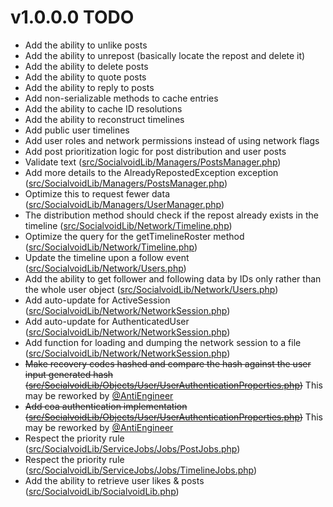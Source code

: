 # v1.0.0.0 TODO

 - Add the ability to unlike posts
 - Add the ability to unrepost (basically locate the repost and delete it)
 - Add the ability to delete posts
 - Add the ability to quote posts
 - Add the ability to reply to posts
 - Add non-serializable methods to cache entries
 - Add the ability to cache ID resolutions
 - Add the ability to reconstruct timelines
 - Add public user timelines
 - Add user roles and network permissions instead of using network flags
 - Add post prioritization logic for post distribution and user posts 
 - Validate text ([src/SocialvoidLib/Managers/PostsManager.php](src/SocialvoidLib/Managers/PostsManager.php))
 - Add more details to the AlreadyRepostedException exception ([src/SocialvoidLib/Managers/PostsManager.php](src/SocialvoidLib/Managers/PostsManager.php))
 - Optimize this to request fewer data ([src/SocialvoidLib/Managers/UserManager.php](src/SocialvoidLib/Managers/UserManager.php))
 - The distribution method should check if the repost already exists in the timeline ([src/SocialvoidLib/Network/Timeline.php](src/SocialvoidLib/Network/Timeline.php))
 - Optimize the query for the getTimelineRoster method ([src/SocialvoidLib/Network/Timeline.php](src/SocialvoidLib/Network/Timeline.php))
 - Update the timeline upon a follow event ([src/SocialvoidLib/Network/Users.php](src/SocialvoidLib/Network/Users.php))
 - Add the ability to get follower and following data by IDs only rather than the whole user object ([src/SocialvoidLib/Network/Users.php](src/SocialvoidLib/Network/Users.php))
 - Add auto-update for ActiveSession ([src/SocialvoidLib/Network/NetworkSession.php](src/SocialvoidLib/NetworkSession.php))
 - Add auto-update for AuthenticatedUser ([src/SocialvoidLib/Network/NetworkSession.php](src/SocialvoidLib/NetworkSession.php))
 - Add function for loading and dumping the network session to a file ([src/SocialvoidLib/Network/NetworkSession.php](src/SocialvoidLib/NetworkSession.php))
 - ~~Make recovery codes hashed and compare the hash against the user input generated hash ([src/SocialvoidLib/Objects/User/UserAuthenticationProperties.php](src/SocialvoidLib/Objects/User/UserAuthenticationProperties.php))~~ This may be reworked by [@AntiEngineer](https://github.com/AntiEngineer)
 - ~~Add coa authentication implementation ([src/SocialvoidLib/Objects/User/UserAuthenticationProperties.php](src/SocialvoidLib/Objects/User/UserAuthenticationProperties.php))~~ This may be reworked by [@AntiEngineer](https://github.com/AntiEngineer)
 - Respect the priority rule ([src/SocialvoidLib/ServiceJobs/Jobs/PostJobs.php](src/SocialvoidLib/ServiceJobs/Jobs/PostJobs.php))
 - Respect the priority rule ([src/SocialvoidLib/ServiceJobs/Jobs/TimelineJobs.php](src/SocialvoidLib/ServiceJobs/Jobs/TimelineJobs.php))
 - Add the ability to retrieve user likes & posts ([src/SocialvoidLib/SocialvoidLib.php](src/SocialvoidLib/SocialvoidLib.php))